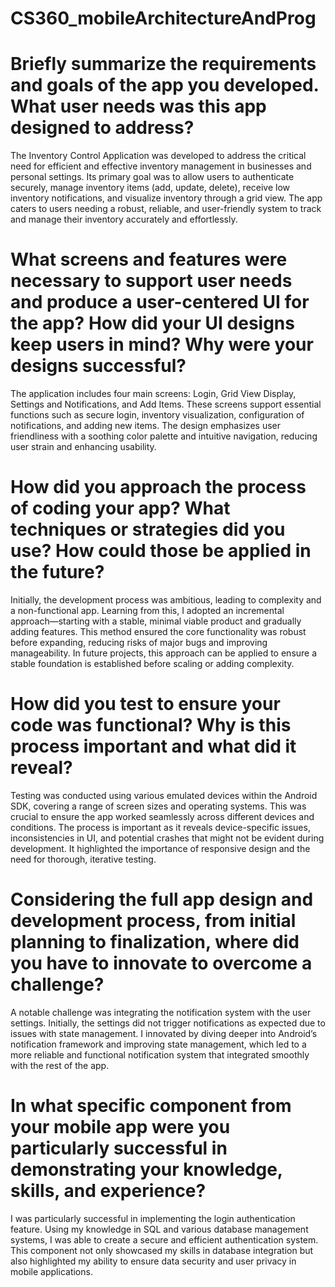 # CS360_mobileArchitectureAndProg

#	Briefly summarize the requirements and goals of the app you developed. What user needs was this app designed to address?
The Inventory Control Application was developed to address the critical need for efficient and effective inventory management in businesses and personal settings. Its primary goal was to allow users to authenticate securely, manage inventory items (add, update, delete), receive low inventory notifications, and visualize inventory through a grid view. The app caters to users needing a robust, reliable, and user-friendly system to track and manage their inventory accurately and effortlessly.
#	What screens and features were necessary to support user needs and produce a user-centered UI for the app? How did your UI designs keep users in mind? Why were your designs successful?
The application includes four main screens: Login, Grid View Display, Settings and Notifications, and Add Items. These screens support essential functions such as secure login, inventory visualization, configuration of notifications, and adding new items. The design emphasizes user friendliness with a soothing color palette and intuitive navigation, reducing user strain and enhancing usability.
#	How did you approach the process of coding your app? What techniques or strategies did you use? How could those be applied in the future?
Initially, the development process was ambitious, leading to complexity and a non-functional app. Learning from this, I adopted an incremental approach—starting with a stable, minimal viable product and gradually adding features. This method ensured the core functionality was robust before expanding, reducing risks of major bugs and improving manageability. In future projects, this approach can be applied to ensure a stable foundation is established before scaling or adding complexity.
#	How did you test to ensure your code was functional? Why is this process important and what did it reveal?
Testing was conducted using various emulated devices within the Android SDK, covering a range of screen sizes and operating systems. This was crucial to ensure the app worked seamlessly across different devices and conditions. The process is important as it reveals device-specific issues, inconsistencies in UI, and potential crashes that might not be evident during development. It highlighted the importance of responsive design and the need for thorough, iterative testing.
#	Considering the full app design and development process, from initial planning to finalization, where did you have to innovate to overcome a challenge?
A notable challenge was integrating the notification system with the user settings. Initially, the settings did not trigger notifications as expected due to issues with state management. I innovated by diving deeper into Android’s notification framework and improving state management, which led to a more reliable and functional notification system that integrated smoothly with the rest of the app.
#	In what specific component from your mobile app were you particularly successful in demonstrating your knowledge, skills, and experience?
I was particularly successful in implementing the login authentication feature. Using my knowledge in SQL and various database management systems, I was able to create a secure and efficient authentication system. This component not only showcased my skills in database integration but also highlighted my ability to ensure data security and user privacy in mobile applications.


